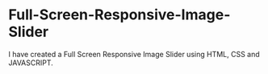 # Full-Screen-Responsive-Image-Slider
I have created a Full Screen Responsive Image Slider using HTML, CSS and JAVASCRIPT.
